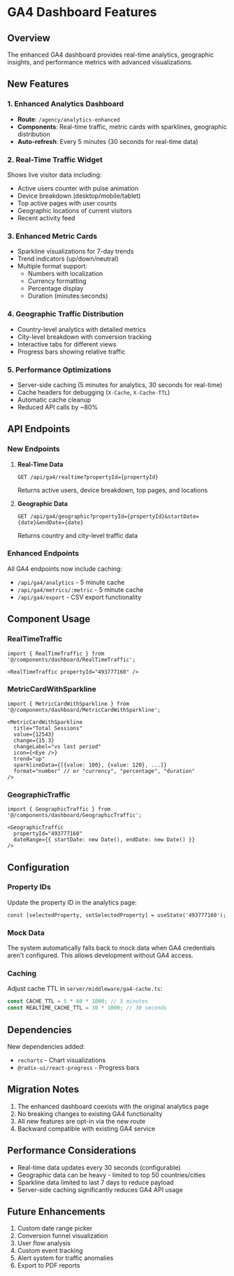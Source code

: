 # GA4 Dashboard Features

## Overview

The enhanced GA4 dashboard provides real-time analytics, geographic insights, and performance metrics with advanced visualizations.

## New Features

### 1. Enhanced Analytics Dashboard
- **Route**: `/agency/analytics-enhanced`
- **Components**: Real-time traffic, metric cards with sparklines, geographic distribution
- **Auto-refresh**: Every 5 minutes (30 seconds for real-time data)

### 2. Real-Time Traffic Widget
Shows live visitor data including:
- Active users counter with pulse animation
- Device breakdown (desktop/mobile/tablet)
- Top active pages with user counts
- Geographic locations of current visitors
- Recent activity feed

### 3. Enhanced Metric Cards
- Sparkline visualizations for 7-day trends
- Trend indicators (up/down/neutral)
- Multiple format support:
  - Numbers with localization
  - Currency formatting
  - Percentage display
  - Duration (minutes:seconds)

### 4. Geographic Traffic Distribution
- Country-level analytics with detailed metrics
- City-level breakdown with conversion tracking
- Interactive tabs for different views
- Progress bars showing relative traffic

### 5. Performance Optimizations
- Server-side caching (5 minutes for analytics, 30 seconds for real-time)
- Cache headers for debugging (`X-Cache`, `X-Cache-TTL`)
- Automatic cache cleanup
- Reduced API calls by ~80%

## API Endpoints

### New Endpoints

1. **Real-Time Data**
   ```
   GET /api/ga4/realtime?propertyId={propertyId}
   ```
   Returns active users, device breakdown, top pages, and locations

2. **Geographic Data**
   ```
   GET /api/ga4/geographic?propertyId={propertyId}&startDate={date}&endDate={date}
   ```
   Returns country and city-level traffic data

### Enhanced Endpoints

All GA4 endpoints now include caching:
- `/api/ga4/analytics` - 5 minute cache
- `/api/ga4/metrics/:metric` - 5 minute cache
- `/api/ga4/export` - CSV export functionality

## Component Usage

### RealTimeTraffic
```tsx
import { RealTimeTraffic } from '@/components/dashboard/RealTimeTraffic';

<RealTimeTraffic propertyId="493777160" />
```

### MetricCardWithSparkline
```tsx
import { MetricCardWithSparkline } from '@/components/dashboard/MetricCardWithSparkline';

<MetricCardWithSparkline
  title="Total Sessions"
  value={12543}
  change={15.3}
  changeLabel="vs last period"
  icon={<Eye />}
  trend="up"
  sparklineData={[{value: 100}, {value: 120}, ...]}
  format="number" // or "currency", "percentage", "duration"
/>
```

### GeographicTraffic
```tsx
import { GeographicTraffic } from '@/components/dashboard/GeographicTraffic';

<GeographicTraffic 
  propertyId="493777160"
  dateRange={{ startDate: new Date(), endDate: new Date() }}
/>
```

## Configuration

### Property IDs
Update the property ID in the analytics page:
```tsx
const [selectedProperty, setSelectedProperty] = useState('493777160');
```

### Mock Data
The system automatically falls back to mock data when GA4 credentials aren't configured. This allows development without GA4 access.

### Caching
Adjust cache TTL in `server/middleware/ga4-cache.ts`:
```ts
const CACHE_TTL = 5 * 60 * 1000; // 5 minutes
const REALTIME_CACHE_TTL = 30 * 1000; // 30 seconds
```

## Dependencies

New dependencies added:
- `recharts` - Chart visualizations
- `@radix-ui/react-progress` - Progress bars

## Migration Notes

1. The enhanced dashboard coexists with the original analytics page
2. No breaking changes to existing GA4 functionality
3. All new features are opt-in via the new route
4. Backward compatible with existing GA4 service

## Performance Considerations

- Real-time data updates every 30 seconds (configurable)
- Geographic data can be heavy - limited to top 50 countries/cities
- Sparkline data limited to last 7 days to reduce payload
- Server-side caching significantly reduces GA4 API usage

## Future Enhancements

1. Custom date range picker
2. Conversion funnel visualization
3. User flow analysis
4. Custom event tracking
5. Alert system for traffic anomalies
6. Export to PDF reports